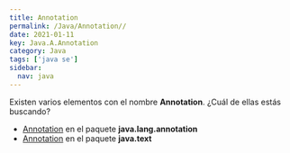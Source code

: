 ```yaml
---
title: Annotation
permalink: /Java/Annotation//
date: 2021-01-11
key: Java.A.Annotation
category: Java
tags: ['java se']
sidebar: 
  nav: java
---
```


Existen varios elementos con el nombre **Annotation**. ¿Cuál de ellas estás buscando?
<ul>
<li><a href="/Java/Annotation-java-lang-annotation/">Annotation</a> en el paquete <strong>java.lang.annotation</strong></li>
<li><a href="/Java/Annotation-java-text/">Annotation</a> en el paquete <strong>java.text</strong></li>
<ul>
